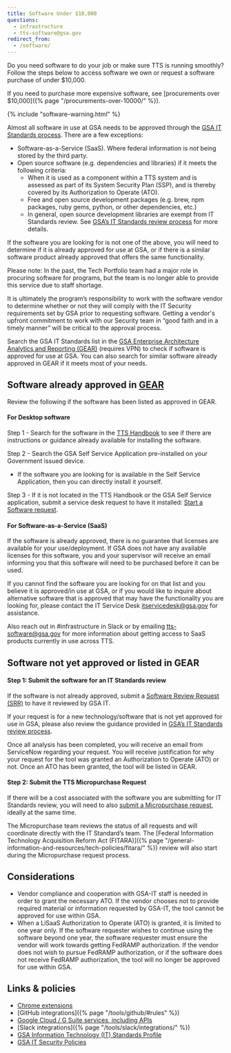 ```yaml
---
title: Software Under $10,000
questions:
  - infrastructure
  - tts-software@gsa.gov
redirect_from:
  - /software/
---
```


Do you need software to do your job or make sure TTS is running smoothly? Follow
the steps below to access software we own or request a software purchase of
under \$10,000.

If you need to purchase more expensive software, see [procurements over
$10,000]({% page "/procurements-over-10000/" %}).

{% include "software-warning.html" %}

Almost all software in use at GSA needs to be approved through the
[GSA IT Standards process](https://sites.google.com/a/gsa.gov/it_standards/it-standards).
There are a few exceptions:

- Software-as-a-Service (SaaS). Where federal information is _not_ being stored
  by the third party.
- Open source software (e.g. dependencies and libraries) if it meets the
  following criteria:
  - When it is used as a component within a TTS system and is assessed as part
    of its System Security Plan (SSP), and is thereby covered by its
    Authorization to Operate (ATO).
  - Free and open source development packages (e.g. brew, npm packages, ruby
    gems, python, or other dependencies, etc.)
  - In general, open source development libraries are exempt from IT Standards
    review. See
    [GSA’s IT Standards review process](https://sites.google.com/a/gsa.gov/it_standards/software-approvals#h.eubg8a2e9b5)
    for more details.

If the software you are looking for is not one of the above, you will need to
determine if it is already approved for use at GSA, or if there is a similar
software product already approved that offers the same functionality.

Please note: In the past, the Tech Portfolio team had a major role in procuring
software for programs, but the team is no longer able to provide this service
due to staff shortage.

It is ultimately the program’s responsibility to work with the software vendor
to determine whether or not they will comply with the IT Security requirements
set by GSA prior to requesting software. Getting a vendor's upfront commitment
to work with our Security team in “good faith and in a timely manner” will be
critical to the approval process.

Search the GSA IT Standards list in the
[GSA Enterprise Architecture Analytics and Reporting (GEAR)](https://ea.gsa.gov/#!/itstandards)
(requires VPN) to check if software is approved for use at GSA. You can also
search for similar software already approved in GEAR if it meets most of your
needs.

## Software already approved in [GEAR](https://ea.gsa.gov/#!/itstandards)

Review the following if the software has been listed as approved in GEAR.

#### For Desktop software

Step 1 - Search for the software in the
[TTS Handbook](https://search.usa.gov/search?utf8=%E2%9C%93&affiliate=tts-handbook)
to see if there are instructions or guidance already available for installing
the software.

Step 2 - Search the GSA Self Service Application pre-installed on your
Government issued device.

- If the software you are looking for is available in the Self Service
  Application, then you can directly install it yourself.

Step 3 - If it is not located in the TTS Handbook or the GSA Self Service
application, submit a service desk request to have it installed:
[Start a Software request](https://gsa.servicenowservices.com/nav_to.do?uri=%2Fsp%3Fid%3Dkb_article%26sys_id%3D18833608db0e3b040e1d368d7c9619fb).

#### For Software-as-a-Service (SaaS)

If the software is already approved, there is no guarantee that licenses are
available for your use/deployment. If GSA does not have any available licenses
for this software, you and your supervisor will receive an email informing you
that this software will need to be purchased before it can be used.

If you cannot find the software you are looking for on that list and you believe
it is approved/in use at GSA, or if you would like to inquire about alternative
software that is approved that may have the functionality you are looking for,
please contact the IT Service Desk itservicedesk@gsa.gov for assistance.

Also reach out in #infrastructure in Slack or by emailing tts-software@gsa.gov
for more information about getting access to SaaS products currently in use
across TTS.

## Software not yet approved or listed in GEAR

#### Step 1: Submit the software for an IT Standards review

If the software is not already approved, submit a
[Software Review Request (SRR)](https://gsa.servicenowservices.com/sp?id=sc_cat_item&sys_id=e32824291bd234d47adac808624bcb44&sysparm_category=bd9a5672f8087000ce3de67bda527122&catalog_id=-1)
to have it reviewed by GSA IT.

If your request is for a new technology/software that is not yet approved for
use in GSA, please also review the guidance provided in
[GSA’s IT Standards review process](https://sites.google.com/a/gsa.gov/it_standards/it-standards).

Once all analysis has been completed, you will receive an email from ServiceNow
regarding your request. You will receive justification for why your request for
the tool was granted an Authorization to Operate (ATO) or not. Once an ATO has
been granted, the tool will be listed in GEAR.

#### Step 2: Submit the TTS Micropurchase Request

If there will be a cost associated with the software you are submitting for IT
Standards review, you will need to also
[submit a Micropurchase request](https://docs.google.com/forms/d/e/1FAIpQLSd-GoOE9xWWfJvdZNRP3SE7mj5ysI_RfM8brxdG8YpyJV9yKA/viewform),
ideally at the same time.

The Micropurchase team reviews the status of all requests and will coordinate
directly with the IT Standard’s team. The [Federal Information Technology
Acquisition Reform Act
(FITARA)]({% page "/general-information-and-resources/tech-policies/fitara/" %})
review will also start during the Micropurchase request process.

## Considerations

- Vendor compliance and cooperation with GSA-IT staff is needed in order to
  grant the necessary ATO. If the vendor chooses not to provide required
  material or information requested by GSA-IT, the tool cannot be approved for
  use within GSA.
- When a LiSaaS Authorization to Operate (ATO) is granted, it is limited to one
  year only. If the software requester wishes to continue using the software
  beyond one year, the software requester must ensure the vendor will work
  towards getting FedRAMP authorization. If the vendor does not wish to pursue
  FedRAMP authorization, or if the software does not receive FedRAMP
  authorization, the tool will no longer be approved for use within GSA.

## Links & policies

- [Chrome extensions](https://gsa.servicenowservices.com/sp?sys_kb_id=cec3a657dbe753042b02388d7c9619c9&id=kb_article_view&sysparm_rank=1&sysparm_tsqueryId=dba3837b1bc3351064abdb51ac4bcb67)
- [GitHub integrations]({% page "/tools/github/#rules" %})
- [Google Cloud / G Suite services, including APIs](https://docs.google.com/spreadsheets/d/1h0338doPlHIfslS7Huypzs7TlJTFVw_-98oPnum0Cvo/edit#gid=467863101)
- [Slack integrations]({% page "/tools/slack/integrations/" %})
- [GSA Information Technology (IT) Standards Profile](<https://www.gsa.gov/directive/gsa-information-technology-(it)-standards-profile>)
- [GSA IT Security Policies](https://www.gsa.gov/policy-regulations/policy/information-integrity-and-access/gsa-it-security-policies)
